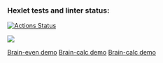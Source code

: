 ### Hexlet tests and linter status:
[![Actions Status](https://github.com/SeriousCat96/frontend-project-44/workflows/hexlet-check/badge.svg)](https://github.com/SeriousCat96/frontend-project-44/actions)

<a href="https://codeclimate.com/github/SeriousCat96/frontend-project-44/maintainability"><img src="https://api.codeclimate.com/v1/badges/528ab17e4fa2f84a2e88/maintainability" /></a>

[Brain-even demo](https://asciinema.org/a/FHJShg664jET6DWjXhrewlAoy)
[Brain-calc demo](https://asciinema.org/a/582980)
[Brain-calc demo](https://asciinema.org/a/583024)